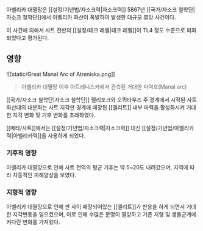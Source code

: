 아벨리카 대멸망은 [[설정/기년법/자소크력|자소크력]] 5867년 [[국가/자소크 철학단|자소크 철학단]]에서 아벨리카 화산이 폭발하여 발생한 대규모 멸망 사건이다.

이 사건에 의해서 사트 전반의 [[설정/테크 레벨|테크 레벨]]이 TL4 정도 수준으로 퇴화되었다고 평가된다.

## 영향

![[static/Great Manal Arc of Atreniska.png]]
> 아벨리카 대멸망 이후 아트레니스카에서 관측된 거대한 마력호(Manal arc)

[[국가/자소크 철학단|자소크 철학단]] 펠리포크와 오퀴타우즈 주 경계에서 시작된 사트 화산대의 대분화는 사트 지각판 경계에 매장된 [[엘리트]] 내부 마력을 활성화시켜 거대한 지각 변화 및 기후 변화를 초래하였다.

[[메타/사트]]에서는 [[설정/기년법/자소크력|자소크력]] 대신 [[설정/기년법/아벨리카력|아벨리카력]]을 사용하게 되었다.

### 기후적 영향

아벨리카 대멸망으로 인해 사트 전역의 평균 기후는 약 5~20도 내려갔으며, 지역에 따라 차등적인 피해양상을 보였다.
### 지형적 영향

아벨리카 대멸망으로 인해 판 사이 매장되어있는 [[엘리트]]가 반응을 하게 되면서 거대한 지각변동을 일으켰으며, 이로 인해 수많은 문명이 멸망하고 기존 지형 및 생물군계에 커다란 변화를 가져왔다.
